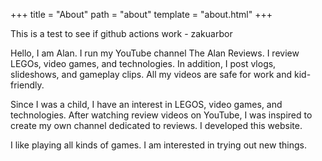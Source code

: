 +++
title = "About"
path = "about"
template = "about.html"
+++

This is a test to see if github actions work - zakuarbor

Hello, I am Alan. I run my YouTube channel The Alan Reviews. I review LEGOs, video games, and technologies. In addition, I post vlogs, slideshows, and gameplay clips. All my videos are safe for work and kid-friendly.

Since I was a child, I have an interest in LEGOS, video games, and technologies. After watching review videos on YouTube, I was inspired to create my own channel dedicated to reviews. I developed this website.

I like playing all kinds of games. I am interested in trying out new things.
